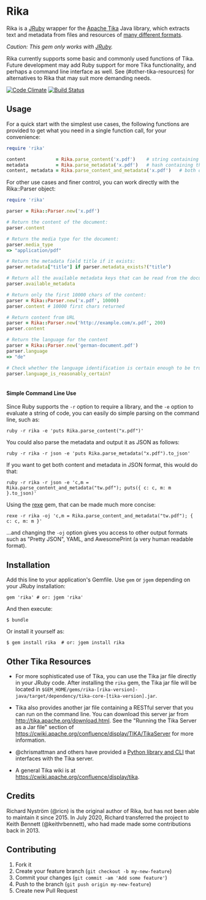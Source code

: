 
# Rika

Rika is a [JRuby](https://www.jruby.org) wrapper for the [Apache Tika](http://tika.apache.org/) Java library, which extracts text and metadata from files and resources of [many different formats](https://tika.apache.org/1.24.1/formats.html).

_Caution: This gem only works with [JRuby](https://www.jruby.org)._

Rika currently supports some basic and commonly used functions of Tika. Future development may add Ruby support for more Tika functionality, and perhaps a command line interface as well. See (#other-tika-resources) for alternatives to Rika that may suit more demanding needs.

[![Code Climate](https://codeclimate.com/github/keithrbennett/rika.png)](https://codeclimate.com/github/keithrbennett/rika)
[![Build Status](https://travis-ci.org/keithrbennett/rika.png?branch=master)](https://travis-ci.org/keithrbennett/rika)

## Usage

For a quick start with the simplest use cases, the following functions are provided to get what you need in a single function call, for your convenience:

```ruby
require 'rika'

content           = Rika.parse_content('x.pdf')    # string containing all content text
metadata          = Rika.parse_metadata('x.pdf')   # hash containing the document metadata
content, metadata = Rika.parse_content_and_metadata('x.pdf')   # both of the above
```

For other use cases and finer control, you can work directly with the Rika::Parser object:

```ruby
require 'rika'

parser = Rika::Parser.new('x.pdf')

# Return the content of the document:
parser.content 

# Return the media type for the document:
parser.media_type 
=> "application/pdf"

# Return the metadata field title if it exists:
parser.metadata["title"] if parser.metadata_exists?("title") 

# Return all the available metadata keys that can be read from the document
parser.available_metadata

# Return only the first 10000 chars of the content:
parser = Rika::Parser.new('x.pdf', 10000)
parser.content # 10000 first chars returned

# Return content from URL
parser = Rika::Parser.new('http://example.com/x.pdf', 200)
parser.content

# Return the language for the content
parser = Rika::Parser.new('german-document.pdf')
parser.language
=> "de"

# Check whether the language identification is certain enough to be trusted
parser.language_is_reasonably_certain?
	
```

#### Simple Command Line Use

Since Ruby supports the `-r` option to require a library, and the `-e` option to evaluate a string of code, you can easily do simple parsing on the command line, such as:

```
ruby -r rika -e 'puts Rika.parse_content("x.pdf")'
```

You could also parse the metadata and output it as JSON as follows:

```
ruby -r rika -r json -e 'puts Rika.parse_metadata("x.pdf").to_json'
```

If you want to get both content and metadata in JSON format, this would do that:

```
ruby -r rika -r json -e 'c,m = Rika.parse_content_and_metadata("tw.pdf"); puts({ c: c, m: m }.to_json)'
```

Using the [rexe](https://github.com/keithrbennett/rexe) gem, that can be made much more concise:

```
rexe -r rika -oj 'c,m = Rika.parse_content_and_metadata("tw.pdf"); { c: c, m: m }'
```

...and changing the `-oj` option gives you access to other output formats such as "Pretty JSON", YAML, and AwesomePrint (a very human readable format).
 

## Installation

Add this line to your application's Gemfile. Use `gem` or `jgem` depending on your JRuby installation:

    gem 'rika' # or: jgem 'rika'

And then execute:

    $ bundle

Or install it yourself as:

    $ gem install rika  # or: jgem install rika

## Other Tika Resources

* For more sophisticated use of Tika, you can use the Tika jar file directly in your JRuby code. After installing the `rika` gem, the Tika jar file will be located in `$GEM_HOME/gems/rika-[rika-version]-java/target/dependency/tika-core-[tika-version].jar`. 

* Tika also provides another jar file containing a RESTful server that you can run on the command line. You can download this server jar from http://tika.apache.org/download.html. 
 See the "Running the Tika Server as a Jar file" section of https://cwiki.apache.org/confluence/display/TIKA/TikaServer for more information.

* @chrismattman and others have provided a [Python library and CLI](https://github.com/chrismattmann/tika-python) that interfaces with the Tika server. 

* A general Tika wiki is at https://cwiki.apache.org/confluence/display/tika.


## Credits

Richard Nyström (@ricn) is the original author of Rika, but has not been able to maintain it since 2015. In July 2020, Richard transferred the project to Keith Bennett (@keithrbennett), who had made made some contributions back in 2013.

## Contributing

1. Fork it
2. Create your feature branch (`git checkout -b my-new-feature`)
3. Commit your changes (`git commit -am 'Add some feature'`)
4. Push to the branch (`git push origin my-new-feature`)
5. Create new Pull Request
